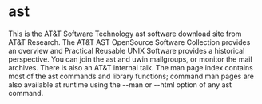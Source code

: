 # ast
This is the AT&amp;T Software Technology ast software download site from AT&amp;T Research. The AT&amp;T AST OpenSource Software Collection provides an overview and Practical Reusable UNIX Software provides a historical perspective. You can join the ast and uwin mailgroups, or monitor the mail archives. There is also an AT&amp;T internal talk. The man page index contains most of the ast commands and library functions; command man pages are also available at runtime using the --man or --html option of any ast command.
